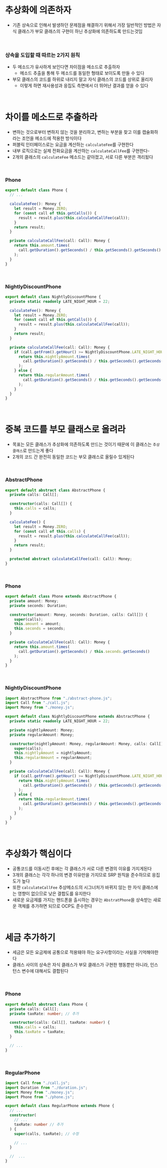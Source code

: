 # 추상화에 의존하자

- 기존 상속으로 인해서 발생하던 문제점을 해결하기 위해서 가장 일반적인 방법은 자식 클래스가 부모 클래스의 구현이 하닌 추상화에 의존하도록 만드는것임

<br>

### 상속을 도입할 때 따르는 2가지 원칙

- 두 메소드가 유사하게 보인다면 차이점을 메소드로 추출하자
  - 메소드 추출을 통해 두 메소드를 동일한 형태로 보이도록 만들 수 있다
- 부모 클래스의 코드를 하위로 내리지 말고 자식 클래스의 코드를 상위로 올리자
  - 이렇게 하면 재사용성과 응집도 측면에서 더 뛰어난 결과를 얻을 수 있다

<br>

# 차이를 메소드로 추출하라

- 변하는 것으로부터 변하지 않는 것을 분리하고, 변하는 부분을 찾고 이를 캡슐화하라는 조언을 메소드에 적용한 방식이다
- 퍼블릭 인터페이스로는 요금을 계산하는 `calculateFee`를 구현한다
- 내부 로직으로는 실제 전화요금을 계산하는 `calculateCallFee`를 구현한다-
- 2개의 클래스의 `calculateFee` 메소드는 같아졌고, 서로 다른 부분은 격리됬다

<br>

### Phone

```ts
export default class Phone {
  // ...

  calculateFee(): Money {
    let result = Money.ZERO;
    for (const call of this.getCalls()) {
      result = result.plus(this.calculateCallFee(call));
    }
    return result;
  }

  private calculateCallFee(call: Call): Money {
    return this.amount.times(
      call.getDuration().getSeconds() / this.getSeconds().getSeconds()
    );
  }
}
```

<br>

### NightlyDiscountPhone

```ts
export default class NightlyDiscountPhone {
  private static readonly LATE_NIGHT_HOUR = 22;

  calculateFee(): Money {
    let result = Money.ZERO;
    for (const call of this.getCalls()) {
      result = result.plus(this.calculateCallFee(call));
    }
    return result;
  }

  private calculateCallFee(call: Call): Money {
    if (call.getFrom().getHour() >= NightlyDiscountPhone.LATE_NIGHT_HOUR) {
      return this.nightlyAmount.times(
        call.getDuration().getSeconds() / this.getSeconds().getSeconds()
      );
    } else {
      return this.regularAmount.times(
        call.getDuration().getSeconds() / this.getSeconds().getSeconds()
      );
    }
  }
}
```

<br>

# 중복 코드를 부모 클래스로 올려라

- 목표는 모든 클래스가 추상화에 의존하도록 만드는 것이기 때문에 이 클래스는 `추상클래스`로 만드는게 좋다
- 2개의 코드 간 완전히 동일한 코드는 부모 클래스로 올릴수 있게된다

<br>

### AbstractPhone

```ts
export default abstract class AbstractPhone {
  private calls: Call[];

  constructor(calls: Call[]) {
    this.calls = calls;
  }

  calculateFee() {
    let result = Money.ZERO;
    for (const call of this.calls) {
      result = result.plus(this.calculateCallFee(call));
    }
    return result;
  }

  protected abstract calculateCallFee(call: Call): Money;
}
```

<br>

### Phone

```ts
export default class Phone extends AbstractPhone {
  private amount: Money;
  private seconds: Duration;

  constructor(amount: Money, seconds: Duration, calls: Call[]) {
    super(calls);
    this.amount = amount;
    this.seconds = seconds;
  }

  private calculateCallFee(call: Call): Money {
    return this.amount.times(
      call.getDuration().getSeconds() / this.seconds.getSeconds()
    );
  }
}
```

<br>

### NightlyDiscountPhone

```ts
import AbstractPhone from "./abstract-phone.js";
import Call from "./call.js";
import Money from "./money.js";

export default class NightlyDiscountPhone extends AbstractPhone {
  private static readonly LATE_NIGHT_HOUR = 22;

  private nightlyAmount: Money;
  private regularAmount: Money;

  constructor(nightlyAmount: Money, regularAmount: Money, calls: Call[]) {
    super(calls);
    this.nightlyAmount = nightlyAmount;
    this.regularAmount = regularAmount;
  }

  private calculateCallFee(call: Call): Money {
    if (call.getFrom().getHour() >= NightlyDiscountPhone.LATE_NIGHT_HOUR) {
      return this.nightlyAmount.times(
        call.getDuration().getSeconds() / this.getSeconds().getSeconds()
      );
    } else {
      return this.regularAmount.times(
        call.getDuration().getSeconds() / this.getSeconds().getSeconds()
      );
    }
  }
}
```

<br>

# 추상화가 핵심이다

- 공통코드를 이동시킨 후에는 각 클래스가 서로 다른 변경의 이유를 가지게된다
- 3개의 클래스는 각각 하나의 변경 이유만을 가지므로 SRP 원칙을 준수하므로 응집도가 높다
- 또한 `calculateCallFee` 추상메소드의 시그너처가 바뀌지 않는 한 자식 클래스에는 영향이 없으므로 낮은 결합도를 유지한다
- 새로운 요금제를 가지는 핸드폰을 출시하는 경우는 `AbstratPhone`을 상속받는 새로운 객체를 추가하면 되므로 OCP도 준수한다

<br>

# 세금 추가하기

- 세금은 모든 요금제에 공통으로 적용돼야 하는 요구사항이라는 사실을 기억해야한다
- 클래스 사이의 상속은 자식 클래스가 부모 클래스가 구현한 행동뿐만 아니라, 인스턴스 변수에 대해서도 결합된다

<br>

### Phone

```ts
export default abstract class Phone {
  private calls: Call[];
  private taxRate: number; // 추가

  constructor(calls: Call[], taxRate: number) {
    this.calls = calls;
    this.taxRate = taxRate;
  }

  // ...
}
```

<br>

### RegularPhone

```ts
import Call from "./call.js";
import Duration from "./duration.js";
import Money from "./money.js";
import Phone from "./phone.js";

export default class RegularPhone extends Phone {
  // ...
  constructor(
    // ...
    taxRate: number // 추가
  ) {
    super(calls, taxRate); // 수정

    // ...
  }

  //  ...
}
```
